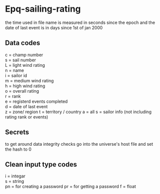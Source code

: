 # Epq-sailing-rating
the time used in file name is measured in seconds since the epoch and 
the date of last event is in days since 1st of jan 2000 
## Data codes
c = champ number  
s = sail number  
L = light wind rating  
n = name  
i = sailor id  
m = medium wind rating  
h = high wind rating  
o = overall rating  
r = rank  
e = registerd events completed  
d = date of last event  
z = zone/ region
t = territory / country
a = all
s = sailor info (not including rating rank or events)
## Secrets
to get around data integrity checks go into the universe's host file and set the hash to 0
## Clean input type codes
i = integar  
s = string  
pn = for creating a password
pr = for getting a password
f = float  
